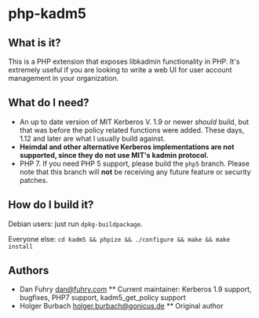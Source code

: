 # php-kadm5

## What is it?

This is a PHP extension that exposes libkadmin functionality in PHP. It's extremely useful if you are looking to write a web UI for user account management in your organization.

## What do I need?

* An up to date version of MIT Kerberos V. 1.9 or newer *should* build, but that was before the policy related functions were added. These days, 1.12 and later are what I usually build against.
* **Heimdal and other alternative Kerberos implementations are not supported, since they do not use MIT's kadmin protocol.**
* PHP 7. If you need PHP 5 support, please build the `php5` branch. Please note that this branch will **not** be receiving any future feature or security patches.

## How do I build it?

Debian users: just run `dpkg-buildpackage`.

Everyone else: `cd kadm5 && phpize && ./configure && make && make install`

## Authors

* Dan Fuhry <dan@fuhry.com>
** Current maintainer: Kerberos 1.9 support, bugfixes, PHP7 support, kadm5_get_policy support
* Holger Burbach <holger.burbach@gonicus.de>
** Original author
